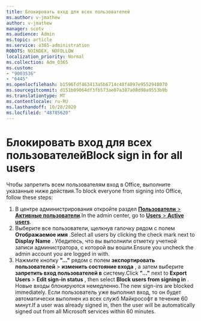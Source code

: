 ```yaml
---
title: Блокировать вход для всех пользователей
ms.author: v-jmathew
author: v-jmathew
manager: scotv
ms.audience: Admin
ms.topic: article
ms.service: o365-administration
ROBOTS: NOINDEX, NOFOLLOW
localization_priority: Normal
ms.collection: Adm_O365
ms.custom:
- "9003536"
- "6445"
ms.openlocfilehash: b1596fdf463413a5b6714c48f4097e9552948070
ms.sourcegitcommit: d151b09064df3fb573ae07a387a08d98a9553b9b
ms.translationtype: MT
ms.contentlocale: ru-RU
ms.lasthandoff: 10/28/2020
ms.locfileid: "48785620"
---
```

# <a name="block-sign-in-for-all-users"></a><span data-ttu-id="89e47-102">Блокировать вход для всех пользователей</span><span class="sxs-lookup"><span data-stu-id="89e47-102">Block sign in for all users</span></span>

<span data-ttu-id="89e47-103">Чтобы запретить всем пользователям вход в Office, выполните указанные ниже действия.</span><span class="sxs-lookup"><span data-stu-id="89e47-103">To block everyone from signing into Office, follow these steps:</span></span>

1. <span data-ttu-id="89e47-104">В центре администрирования откройте раздел [ **Пользователи**  >  **Активные пользователи**](https://admin.microsoft.com/Adminportal/Home?source=applauncher#/users).</span><span class="sxs-lookup"><span data-stu-id="89e47-104">In the admin center, go to [**Users** > **Active users**](https://admin.microsoft.com/Adminportal/Home?source=applauncher#/users).</span></span>
2. <span data-ttu-id="89e47-105">Выберите все пользователи, щелкнув галочку рядом с полем **Отображаемое имя** .</span><span class="sxs-lookup"><span data-stu-id="89e47-105">Select all users by clicking the check mark next to **Display Name** .</span></span> <span data-ttu-id="89e47-106">Убедитесь, что вы выполнили отметку учетной записи администратора, с которой вы вошли.</span><span class="sxs-lookup"><span data-stu-id="89e47-106">Ensure you uncheck the admin account you are logged in with.</span></span>
3. <span data-ttu-id="89e47-107">Нажмите кнопку **"..."** рядом с полем **экспортировать пользователей**  >  **изменить состояние входа** , а затем выберите **запретить вход пользователей в** систему.</span><span class="sxs-lookup"><span data-stu-id="89e47-107">Click **"..."** next to **Export Users** > **Edit sign-in status** , then select **Block users from signing in** .</span></span> <span data-ttu-id="89e47-108">Новые входы блокируются немедленно.</span><span class="sxs-lookup"><span data-stu-id="89e47-108">The new sign-ins are blocked immediately.</span></span> <span data-ttu-id="89e47-109">Если пользователь уже выполнил вход, то он будет автоматически выполнен из всех служб Майкрософт в течение 60 минут.</span><span class="sxs-lookup"><span data-stu-id="89e47-109">If a user was already signed in, then the user will be automatically signed out from all Microsoft services within 60 minutes.</span></span>
